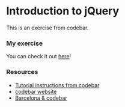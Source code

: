 # Introduction to jQuery
This is an exercise from codebar.
### My exercise
You can check it out [here](http://htmlpreview.github.io/?https://github.com/x8a/codebar_wishlist/blob/master/index.html)!
### Resources
- [Tutorial instructions from codebar](http://tutorials.codebar.io/js/lesson3/tutorial.html)
- [codebar website](https://codebar.io/)
- [Barcelona & codebar](https://codebar.io/barcelona)
